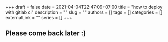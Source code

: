 +++ 
draft = false
date = 2021-04-04T22:47:09+07:00
title = "how to deploy with gitlab ci"
description = ""
slug = ""
authors = []
tags = []
categories = []
externalLink = ""
series = []
+++

## Please come back later :)